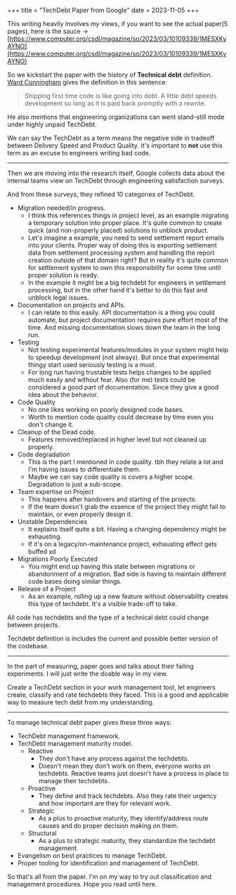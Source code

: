 +++
title = "TechDebt Paper from Google"
date = 2023-11-05
+++

This writing heavily involves my views, if you want to see the actual paper(5 pages), here is the sauce -> [https://www.computer.org/csdl/magazine/so/2023/03/10109339/1MESXKyAYNO](https://www.computer.org/csdl/magazine/so/2023/03/10109339/1MESXKyAYNO)

So we kickstart the paper with the history of **Technical debt** definition. [Ward Cunningham](https://en.wikipedia.org/wiki/Ward_Cunningham) gives the definition in this sentence:

> Shipping first time code is like going into debt. A little debt speeds development so long as it is paid back promptly with a rewrite. 

He also mentions that engineering organizations can went stand-still mode under highly unpaid TechDebt.

We can say the TechDebt as a term means the negative side in tradeoff between Delivery Speed and Product Quality. It's important to **not** use this term as an excuse to engineers writing bad code.

---

Then we are moving into the research itself, Google collects data about the internal teams view on TechDebt through engineering satisfaction surveys.

And from these surveys, they refined 10 categories of TechDebt.
- Migration needed/in progress.
    - I think this references things in project level, as an example migrating a temporary solution into proper place. It's quite common to create quick (and non-properly placed) solutions to unblock product.
    - Let's imagine a example, you need to send settlement report emails into your clients. Proper way of doing this is exporting settlement data from settlement processing system and handling the report creation outside of that domain right? But in reality it's quite common for settlement system to own this responsibility for some time until proper solution is ready.
    - In the example it might be a big techdebt for engineers in settlement processing, but in the other hand it's better to do this fast and unblock legal issues.
- Documentation on projects and APIs.
    - I can relate to this easily. API documentation is a thing you could automate, but project documentation requires pure effort most of the time. And missing documentation slows down the team in the long run.
- Testing
    - Not testing experimental features/modules in your system might help to speedup development (not always). But once that experimental thingy start used seriously testing is a must.
    - For long run having trustable tests helps changes to be applied much easily and without fear. Also (for me) tests could be considered a good part of documentation. Since they give a good idea about the behavior.
- Code Quality
    - No one likes working on poorly designed code bases.
    - Worth to mention code quality could decrease by time even you don't change it.
- Cleanup of the Dead code. 
    - Features removed/replaced in higher level but not cleaned up properly.
- Code degradation
    - This is the part I mentioned in code quality. tbh they relate a lot and I'm having issues to differentiate them.
    - Maybe we can say code quality is covers a higher scope. Degradation is just a sub-scope.
- Team expertise on Project 
    - This happens after handovers and starting of the projects. 
    - If the team doesn't grab the essence of the project they might fail to maintain, or even properly design it.
- Unstable Dependencies
    - It explains itself quite a bit. Having a changing dependency might be exhausting. 
    - If it's on a legacy/on-maintenance project, exhausting effect gets buffed xd
- Migrations Poorly Executed
    - You might end up having this state between migrations or abandonment of a migration. Bad side is having to maintain different code bases doing similar things.
- Release of a Project
    - As an example, rolling up a new feature without observability creates this type of techdebt. It's a visible trade-off to take.

All code has techdebts and the type of a technical debt could change between projects.

Techdebt definition is includes the current and possible better version of the codebase.

---

In the part of measuring, paper goes and talks about their failing experiments. I will just write the doable way in my view.

Create a TechDebt section in your work management tool, let engineers create, classify and rate techdebts they faced. This is a good and applicable way to measure tech debt from my understanding.

---

To manage technical debt paper gives these three ways:
- TechDebt management framework.
- TechDebt management maturity model.
    - Reactive 
        - They don't have any process against the techdebts.
        - Doesn't mean they don't work on them, everyone works on techdebts. Reactive teams just doesn't have a process in place to manage their techdebts.
    - Proactive 
        - They define and track techdebts. Also they rate their urgency and how important are they for relevant work.
    - Strategic
        - As a plus to proactive maturity, they identify/address route causes and do proper decision making on them.
    - Structural
        - As a plus to strategic maturity, they standardize the techdebt management.
- Evangelism on best practices to manage TechDebt.
- Proper tooling for identification and management of TechDebt.

So that's all from the paper. I'm on my way to try out classification and management procedures. Hope you read until here.